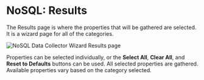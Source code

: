 # NoSQL: Results

The Results page is where the properties that will be gathered are selected. It is a wizard page for all of the categories.

![NoSQL Data Collector Wizard Results page](/img/product_docs/accessanalyzer/enterpriseauditor/admin/datacollector/adinventory/results.png)

Properties can be selected individually, or the __Select All__, __Clear All__, and __Reset to Defaults__ buttons can be used. All selected properties are gathered. Available properties vary based on the category selected.
